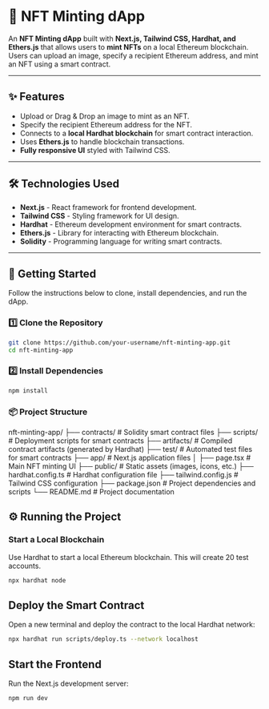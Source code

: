 # 🎨 NFT Minting dApp

An **NFT Minting dApp** built with **Next.js, Tailwind CSS, Hardhat, and Ethers.js** that allows users to **mint NFTs** on a local Ethereum blockchain. Users can upload an image, specify a recipient Ethereum address, and mint an NFT using a smart contract.

---

## ✨ Features

- Upload or Drag & Drop an image to mint as an NFT.
- Specify the recipient Ethereum address for the NFT.
- Connects to a **local Hardhat blockchain** for smart contract interaction.
- Uses **Ethers.js** to handle blockchain transactions.
- **Fully responsive UI** styled with Tailwind CSS.

---

## 🛠️ Technologies Used

- **Next.js** - React framework for frontend development.
- **Tailwind CSS** - Styling framework for UI design.
- **Hardhat** - Ethereum development environment for smart contracts.
- **Ethers.js** - Library for interacting with Ethereum blockchain.
- **Solidity** - Programming language for writing smart contracts.

---

## 🚀 Getting Started

Follow the instructions below to clone, install dependencies, and run the dApp.

### **1️⃣ Clone the Repository**
```sh
git clone https://github.com/your-username/nft-minting-app.git
cd nft-minting-app
```

### **2️⃣ Install Dependencies**
```sh
npm install
```

### **📦 Project Structure** 

nft-minting-app/
├── contracts/              # Solidity smart contract files
├── scripts/                # Deployment scripts for smart contracts
├── artifacts/              # Compiled contract artifacts (generated by Hardhat)
├── test/                   # Automated test files for smart contracts
├── app/                    # Next.js application files
│   ├── page.tsx            # Main NFT minting UI
├── public/                 # Static assets (images, icons, etc.)
├── hardhat.config.ts       # Hardhat configuration file
├── tailwind.config.js      # Tailwind CSS configuration
├── package.json            # Project dependencies and scripts
└── README.md               # Project documentation

## **⚙️ Running the Project** 

### **Start a Local Blockchain**

Use Hardhat to start a local Ethereum blockchain. This will create 20 test accounts.

```sh
npx hardhat node
```

## **Deploy the Smart Contract**

Open a new terminal and deploy the contract to the local Hardhat network:

```sh
npx hardhat run scripts/deploy.ts --network localhost
```

## **Start the Frontend**

Run the Next.js development server:

```sh
npm run dev
```